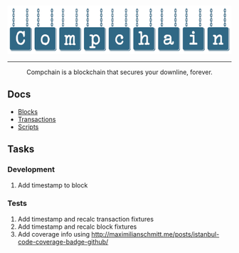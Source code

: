 <div align="center">
<img src="/docs/compchain.png" alt="Compchain" />
<hr>
Compchain is a blockchain that secures your downline, forever.
</div>

## Docs
* [Blocks](/docs/Block.md)
* [Transactions](/docs/Transaction.md)
* [Scripts](/docs/Script.md)

## Tasks
### Development
1. Add timestamp to block
### Tests
1. Add timestamp and recalc transaction fixtures
2. Add timestamp and recalc block fixtures
3. Add coverage info using http://maximilianschmitt.me/posts/istanbul-code-coverage-badge-github/